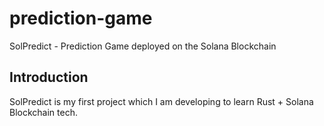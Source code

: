 # prediction-game
SolPredict - Prediction Game deployed on the Solana Blockchain

## Introduction  
SolPredict is my first project which I am developing to learn Rust + Solana Blockchain tech.
